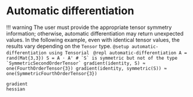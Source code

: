 # Automatic differentiation

!!! warning
    The user must provide the appropriate tensor symmetry information;
    otherwise, automatic differentiation may return unexpected values.
    In the following example, even with identical tensor values,
    the results vary depending on the `Tensor` type.
    ```@setup automatic-differentiation
    using Tensorial
    ```
    ```@repl automatic-differentiation
    A = rand(Mat{3,3})
    S = A ⋅ A' # `S` is symmetric but not of the type `SymmetricSecondOrderTensor`
    gradient(identity, S) ≈ one(FourthOrderTensor{3})
    gradient(identity, symmetric(S)) ≈ one(SymmetricFourthOrderTensor{3})
    ```

```@docs
gradient
hessian
```
